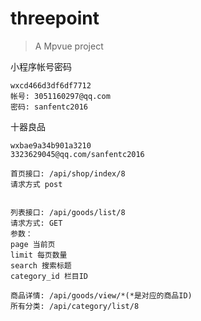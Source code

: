 # threepoint

> A Mpvue project

小程序帐号密码
```
wxcd466d3df6df7712
帐号: 3051160297@qq.com
密码: sanfentc2016
```


十器良品
```
wxbae9a34b901a3210
3323629045@qq.com/sanfentc2016
```

```
首页接口: /api/shop/index/8
请求方式 post


列表接口: /api/goods/list/8
请求方式: GET
参数：
page 当前页
limit 每页数量
search 搜索标题
category_id 栏目ID

商品详情: /api/goods/view/*(*是对应的商品ID)
所有分类: /api/category/list/8

```